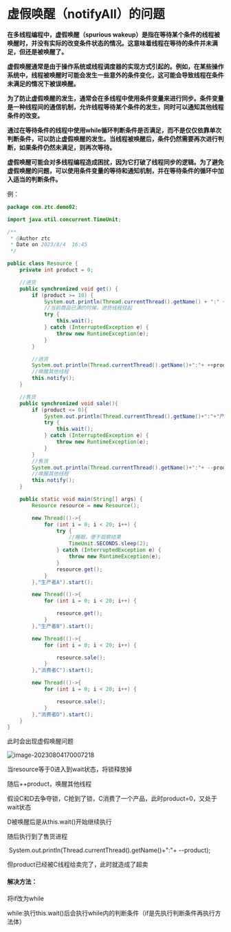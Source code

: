 # 虚假唤醒（notifyAll）的问题



**在多线程编程中，虚假唤醒（spurious wakeup）是指在等待某个条件的线程被唤醒时，并没有实际的改变条件状态的情况。这意味着线程在等待的条件并未满足，但还是被唤醒了。**

**虚假唤醒通常是由于操作系统或线程调度器的实现方式引起的。例如，在某些操作系统中，线程被唤醒时可能会发生一些意外的条件变化，这可能会导致线程在条件未满足的情况下被误唤醒。**

**为了防止虚假唤醒的发生，通常会在多线程中使用条件变量来进行同步。条件变量是一种线程间的通信机制，允许线程等待某个条件的发生，同时可以通知其他线程条件的改变。**

**通过在等待条件的线程中使用while循环判断条件是否满足，而不是仅仅依靠单次判断条件，可以防止虚假唤醒的发生。当线程被唤醒后，条件仍然需要再次进行判断，如果条件仍然未满足，则再次等待。**

**虚假唤醒可能会对多线程编程造成困扰，因为它打破了线程同步的逻辑。为了避免虚假唤醒的问题，可以使用条件变量的等待和通知机制，并在等待条件的循环中加入适当的判断条件。**



例：

```java
package com.ztc.demo02;

import java.util.concurrent.TimeUnit;

/**
 * @Author ztc
 * Date on 2023/8/4  16:45
 */

public class Resource {
    private int product = 0;

    //进货
    public synchronized void get() {
        if (product >= 10) {
            System.out.println(Thread.currentThread().getName() + ":" + "产品已满！");
            //当前商品已满的时候，进货线程挂起
            try {
                this.wait();
            } catch (InterruptedException e) {
                throw new RuntimeException(e);
            }
        }

        //进货
        System.out.println(Thread.currentThread().getName()+":"+ ++product);
        //唤醒其他线程
        this.notify();
    }

    //售货
    public synchronized void sale(){
        if (product <= 0){
            System.out.println(Thread.currentThread().getName()+":"+"产品已空");
            try {
                this.wait();
            } catch (InterruptedException e) {
                throw new RuntimeException(e);
            }
        }
        //售货
        System.out.println(Thread.currentThread().getName()+":"+ --product);
        //唤醒其他线程
        this.notify();
    }

    public static void main(String[] args) {
        Resource resource = new Resource();

        new Thread(()->{
            for (int i = 0; i < 20; i++) {
                try {
                    //睡眠，便于观察结果
                    TimeUnit.SECONDS.sleep(2);
                } catch (InterruptedException e) {
                    throw new RuntimeException(e);
                }
                resource.get();
            }
        },"生产者A").start();

        new Thread(()->{
            for (int i = 0; i < 20; i++) {

                resource.get();
            }
        },"生产者B").start();

        new Thread(()->{
            for (int i = 0; i < 20; i++) {

                resource.sale();
            }
        },"消费者C").start();

        new Thread(()->{
            for (int i = 0; i < 20; i++) {

                resource.sale();
            }
        },"消费者D").start();
    }
}


```



此时会出现虚假唤醒问题

![image-20230804170007218](C:/Users/DELL/AppData/Roaming/Typora/typora-user-images/image-20230804170007218.png)

当resource等于0进入到wait状态，将锁释放掉

随后++product，唤醒其他线程

假设C和D去争夺锁，C抢到了锁，C消费了一个产品，此时product=0，又处于wait状态

D被唤醒后是从this.wait()开始继续执行

随后执行到了售货进程

​        System.out.println(Thread.currentThread().getName()+":"+ --product);

但product已经被C线程给卖完了，此时就造成了超卖

#### 解决方法：

将if改为while

while:执行this.wait()后会执行while内的判断条件（if是先执行判断条件再执行方法体）